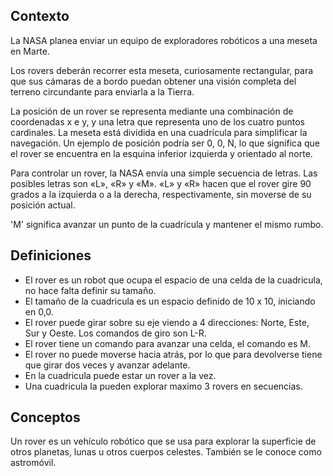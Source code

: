 ## Contexto
La NASA planea enviar un equipo de exploradores robóticos a una meseta en Marte.

Los rovers deberán recorrer esta meseta, curiosamente rectangular, para que sus cámaras de a bordo puedan obtener una visión completa del terreno circundante para enviarla a la Tierra.

La posición de un rover se representa mediante una combinación de coordenadas x e y, y una letra que representa uno de los cuatro puntos cardinales. La meseta está dividida en una cuadrícula para simplificar la navegación. Un ejemplo de posición podría ser 0, 0, N, lo que significa que el rover se encuentra en la esquina inferior izquierda y orientado al norte.

Para controlar un rover, la NASA envía una simple secuencia de letras. Las posibles letras son «L», «R» y «M». «L» y «R» hacen que el rover gire 90 grados a la izquierda o a la derecha, respectivamente, sin moverse de su posición actual.

'M' significa avanzar un punto de la cuadrícula y mantener el mismo rumbo.


## Definiciones
* El rover es un robot que ocupa el espacio de una celda de la cuadricula, no hace falta definir su tamaño.
* El tamaño de la cuadricula es un espacio definido de 10 x 10, iniciando en 0,0. 
* El rover puede girar sobre su eje viendo a 4 direcciones: Norte, Este, Sur y Oeste. Los comandos de giro son L-R. 
* El rover tiene un comando para avanzar una celda, el comando es M.
* El rover no puede moverse hacia atrás, por lo que para devolverse tiene que girar dos veces y avanzar adelante.
* En la cuadricula puede estar un rover a la vez. 
* Una cuadricula la pueden explorar maximo 3 rovers en secuencias.

## Conceptos
Un rover es un vehículo robótico que se usa para explorar la superficie de otros planetas, lunas u otros cuerpos celestes. También se le conoce como astromóvil. 